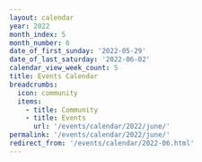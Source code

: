 ```yaml
---
layout: calendar
year: 2022
month_index: 5
month_number: 6
date_of_first_sunday: '2022-05-29'
date_of_last_saturday: '2022-06-02'
calendar_view_week_count: 5
title: Events Calendar
breadcrumbs:
  icon: community
  items:
    - title: Community
    - title: Events
      url: '/events/calendar/2022/june/'
permalink: '/events/calendar/2022/june/'
redirect_from: '/events/calendar/2022-06.html'
---
```

